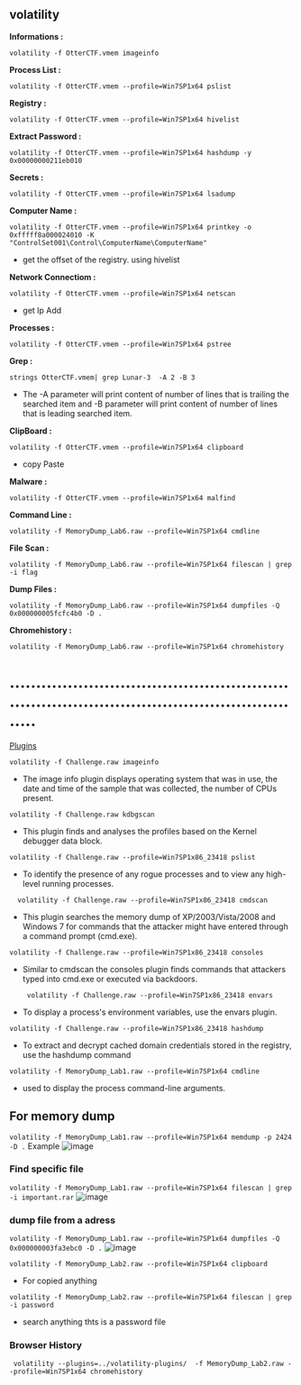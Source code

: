 ## volatility



**Informations :** 
```
volatility -f OtterCTF.vmem imageinfo
```  


**Process List :** 
```
volatility -f OtterCTF.vmem --profile=Win7SP1x64 pslist
```


**Registry :** 
```
volatility -f OtterCTF.vmem --profile=Win7SP1x64 hivelist
```


**Extract Password :** 
```
volatility -f OtterCTF.vmem --profile=Win7SP1x64 hashdump -y 0x00000000211eb010
```


**Secrets :** 
```
volatility -f OtterCTF.vmem --profile=Win7SP1x64 lsadump
```


**Computer Name :** 
```
volatility -f OtterCTF.vmem --profile=Win7SP1x64 printkey -o 0xfffff8a000024010 -K "ControlSet001\Control\ComputerName\ComputerName"
```   
- get the offset of the registry. using hivelist 


**Network Connectiom :** 
```
volatility -f OtterCTF.vmem --profile=Win7SP1x64 netscan
```
- get Ip Add


**Processes :**
```
volatility -f OtterCTF.vmem --profile=Win7SP1x64 pstree
```


**Grep :** 
```
strings OtterCTF.vmem| grep Lunar-3  -A 2 -B 3
```
- The -A parameter will print content of number of lines that is trailing the searched item and -B parameter will print content of number of lines that is leading searched item. 


**ClipBoard :** 
```
volatility -f OtterCTF.vmem --profile=Win7SP1x64 clipboard
```
- copy Paste

**Malware :**
```
volatility -f OtterCTF.vmem --profile=Win7SP1x64 malfind
```

**Command Line :**
```
volatility -f MemoryDump_Lab6.raw --profile=Win7SP1x64 cmdline
```

**File Scan :**
```
volatility -f MemoryDump_Lab6.raw --profile=Win7SP1x64 filescan | grep -i flag
```

**Dump Files :**
```
volatility -f MemoryDump_Lab6.raw --profile=Win7SP1x64 dumpfiles -Q 0x000000005fcfc4b0 -D .

```

**Chromehistory :**
```
volatility -f MemoryDump_Lab6.raw --profile=Win7SP1x64 chromehistory
```














# ...............................................................................................................
[Plugins](https://github.com/volatilityfoundation/volatility/wiki/Command-Reference)

``` volatility -f Challenge.raw imageinfo ```  
- The image info plugin displays operating system that was in use, the date and time of the sample that was collected, the number of CPUs present.
  
``` volatility -f Challenge.raw kdbgscan ```
- This plugin finds and analyses the profiles based on the Kernel debugger data block.

``` volatility -f Challenge.raw --profile=Win7SP1x86_23418 pslist ```
- To identify the presence of any rogue processes and to view any high-level running processes.

```  volatility -f Challenge.raw --profile=Win7SP1x86_23418 cmdscan```
- This plugin searches the memory dump of XP/2003/Vista/2008 and Windows 7 for commands that the attacker might have entered through a command prompt (cmd.exe).

```volatility -f Challenge.raw --profile=Win7SP1x86_23418 consoles```
- Similar to cmdscan the consoles plugin finds commands that attackers typed into cmd.exe or executed via backdoors.

  ``` volatility -f Challenge.raw --profile=Win7SP1x86_23418 envars```
- To display a process's environment variables, use the envars plugin.

```volatility -f Challenge.raw --profile=Win7SP1x86_23418 hashdump```
- To extract and decrypt cached domain credentials stored in the registry, use the hashdump command

```volatility -f MemoryDump_Lab1.raw --profile=Win7SP1x64 cmdline```
-  used to display the process command-line arguments.
## For memory dump
```volatility -f MemoryDump_Lab1.raw --profile=Win7SP1x64 memdump -p 2424 -D .```
Example ![image](https://github.com/fahimalshihab/CTF/assets/97816146/ba664d2a-5ee3-4228-92e3-87955de7e701)

### Find specific file
```volatility -f MemoryDump_Lab1.raw --profile=Win7SP1x64 filescan | grep -i important.rar```
![image](https://github.com/fahimalshihab/CTF/assets/97816146/5ded368c-35d0-4e5e-99c0-42236b575787)
### dump file from a adress
```volatility -f MemoryDump_Lab1.raw --profile=Win7SP1x64 dumpfiles -Q 0x000000003fa3ebc0 -D .```
![image](https://github.com/fahimalshihab/CTF/assets/97816146/e13a405e-8828-473f-994b-b383e2a876f8)

```volatility -f MemoryDump_Lab2.raw --profile=Win7SP1x64 clipboard```
- For copied anything

```volatility -f MemoryDump_Lab2.raw --profile=Win7SP1x64 filescan | grep -i password```
- search anything thts is a password file
### Browser History
``` volatility --plugins=../volatility-plugins/  -f MemoryDump_Lab2.raw --profile=Win7SP1x64 chromehistory```
